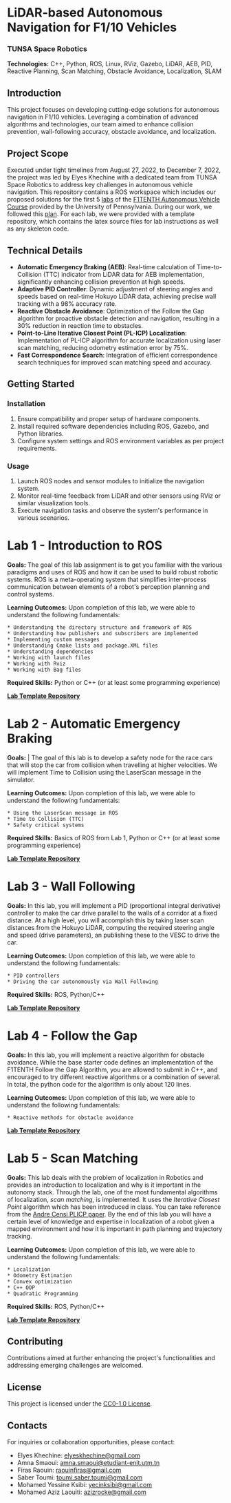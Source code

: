 # LiDAR-based Autonomous Navigation for F1/10 Vehicles

### TUNSA Space Robotics

**Technologies:** C++, Python, ROS, Linux, RViz, Gazebo, LiDAR, AEB, PID, Reactive Planning, Scan Matching, Obstacle Avoidance, Localization, SLAM

## Introduction

This project focuses on developing cutting-edge solutions for autonomous navigation in F1/10 vehicles. Leveraging a combination of advanced algorithms and technologies, our team aimed to enhance collision prevention, wall-following accuracy, obstacle avoidance, and localization.

## Project Scope

Executed under tight timelines from August 27, 2022, to December 7, 2022, the project was led by Elyes Khechine with a dedicated team from TUNSA Space Robotics to address key challenges in autonomous vehicle navigation. This repository contains a ROS workspace which includes our proposed solutions for the first 5 [labs](https://f1tenth-coursekit.readthedocs.io/en/stable/assignments/labs/index.html) of the [F1TENTH Autonomous Vehicle Course](https://f1tenth-coursekit.readthedocs.io/en/stable/introduction/overview.html) provided by the University of Pennsylvania. During our work, we followed this [plan](https://docs.google.com/spreadsheets/d/12VkkMe5WgANmVBByFx13zXS2Ez5oGKWnXdzBt8jrHEU/edit?usp=sharing). For each lab, we were provided with a template repository, which contains the latex source files for lab instructions as well as any skeleton code.

## Technical Details

- **Automatic Emergency Braking (AEB)**: Real-time calculation of Time-to-Collision (TTC) indicator from LiDAR data for AEB implementation, significantly enhancing collision prevention at high speeds.
- **Adaptive PID Controller**: Dynamic adjustment of steering angles and speeds based on real-time Hokuyo LiDAR data, achieving precise wall tracking with a 98% accuracy rate.
- **Reactive Obstacle Avoidance**: Optimization of the Follow the Gap algorithm for proactive obstacle detection and navigation, resulting in a 30% reduction in reaction time to obstacles.
- **Point-to-Line Iterative Closest Point (PL-ICP) Localization**: Implementation of PL-ICP algorithm for accurate localization using laser scan matching, reducing odometry estimation error by 75%.
- **Fast Correspondence Search**: Integration of efficient correspondence search techniques for improved scan matching speed and accuracy.

## Getting Started

### Installation

1. Ensure compatibility and proper setup of hardware components.
2. Install required software dependencies including ROS, Gazebo, and Python libraries.
3. Configure system settings and ROS environment variables as per project requirements.

### Usage

1. Launch ROS nodes and sensor modules to initialize the navigation system.
2. Monitor real-time feedback from LiDAR and other sensors using RViz or similar visualization tools.
3. Execute navigation tasks and observe the system's performance in various scenarios.

Lab 1 - Introduction to ROS
=============================

**Goals:** 
The goal of this lab assignment is to get you familiar with the various paradigms and uses of ROS and how it can be used to build robust robotic systems. ROS is a meta-operating system that simplifies inter-process communication between elements of a robot's perception planning and control systems.

**Learning Outcomes:** 
Upon completion of this lab, we were able to understand the following fundamentals:

	* Understanding the directory structure and framework of ROS
	* Understanding how publishers and subscribers are implemented
	* Implementing custom messages
	* Understanding Cmake lists and package.XML files
	* Understanding dependencies
	* Working with launch files
	* Working with Rviz
	* Working with Bag files
 
**Required Skills:** Python or C++ (or at least some programming experience)

[**Lab Template Repository**](https://github.com/f1tenth/f1tenth_labs/tree/master/lab1/latex>)

Lab 2 - Automatic Emergency Braking
======================================

**Goals:**
| The goal of this lab is to develop a safety node for the race cars that will stop the car from collision when travelling at higher velocities. We will implement Time to Collision using the LaserScan message in the simulator. 

**Learning Outcomes:**
Upon completion of this lab, we were able to understand the following fundamentals:

	* Using the LaserScan message in ROS
	* Time to Collision (TTC)
	* Safety critical systems

**Required Skills:** Basics of ROS from Lab 1, Python or C++ (or at least some programming experience)

[**Lab Template Repository**](https://github.com/f1tenth/f1tenth_labs/tree/master/lab2>)

Lab 3 - Wall Following
=======================

**Goals:**
In this lab, you will implement a PID (proportional integral derivative) controller to make the car drive parallel to the walls of a corridor at a fixed distance. At a high level, you will accomplish this by taking laser scan distances from the Hokuyo LiDAR, computing the required steering angle and speed (drive parameters), an publishing these to the VESC to drive the car. 

**Learning Outcomes:**
Upon completion of this lab, we were able to understand the following fundamentals:

	* PID controllers
	* Driving the car autonomously via Wall Following

**Required Skills:** ROS, Python/C++

[**Lab Template Repository**](https://github.com/f1tenth/f1tenth_labs/tree/master/lab3>)

Lab 4 - Follow the Gap
===========================================

**Goals:**
In this lab, you will implement a reactive algorithm for obstacle avoidance. While the base starter code defines an implementation of the F1TENTH Follow the Gap Algorithm, you are allowed to submit in C++, and encouraged to try different reactive algorithms or a combination of several. In total, the python code for the algorithm is only about 120 lines.

**Learning Outcomes:**
Upon completion of this lab, we were able to understand the following fundamentals:

	* Reactive methods for obstacle avoidance

[**Lab Template Repository**](https://github.com/f1tenth/f1tenth_labs/tree/master/lab4>) 

Lab 5 - Scan Matching
======================

**Goals:**
This lab deals with the problem of localization in Robotics and provides an introduction to localization and why is it important in the autonomy stack. Through the lab, one of the most fundamental algorithms of localization, *scan matching*, is implemented. It uses the *Iterative Closest Point* algorithm which has been introduced in class. You can take reference from the [Andre Censi PLICP paper](https://censi.science/pub/research/2008-icra-plicp.pdf). By the end of this lab you will have a certain level of knowledge and expertise in localization of a robot given a mapped environment and how it is important in path planning and trajectory tracking.

**Learning Outcomes:**
Upon completion of this lab, we were able to understand the following fundamentals:

	* Localization
	* Odometry Estimation
	* Convex optimization
	* C++ OOP
	* Quadratic Programming

**Required Skills:** ROS, Python/C++

[**Lab Template Repository**](https://github.com/f1tenth/f1tenth_labs/tree/master/lab5)

## Contributing

Contributions aimed at further enhancing the project's functionalities and addressing emerging challenges are welcomed.

## License

This project is licensed under the [CC0-1.0 License](LICENSE).

## Contacts

For inquiries or collaboration opportunities, please contact:

- Elyes Khechine: elyeskhechine@gmail.com
- Amna Smaoui: amna.smaoui@etudiant-enit.utm.tn
- Firas Raouin: raouinfiras@gmail.com
- Saber Toumi: toumi.saber.toumi@gmail.com
- Mohamed Yessine Ksibi: yecinksibi@gmail.com
- Mohamed Aziz Laouiti: azizrocke@gmail.com

